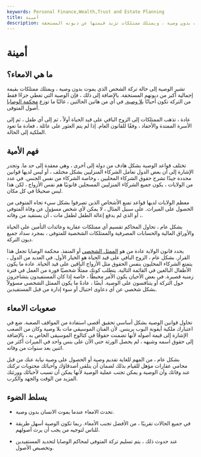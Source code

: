 ```yaml
---
keywords: Personal Finance,Wealth,Trust and Estate Planning
title: أمينة
description: تشير الوصية إلى حالة تركة الشخص الذي يموت بدون وصية ، ويمتلك ممتلكات تزيد قيمتها عن ديونه المستحقة.
---
```


# أمينة
## ما هي الامعاء؟

تشير الوصية إلى حالة تركة الشخص الذي يموت بدون وصية ، ويمتلك ممتلكات بقيمة إجمالية أكبر من ديونهم المستحقة. بالإضافة إلى ذلك ، فإن الوصية التي تغطي جزءًا فقط من التركة تكون أحيانًا [بلا وصية.](/intestate) في أي من هاتين الحالتين ، غالبًا ما توزع [محكمة الوصايا](/probate-court) أصول المتوفى.

عادة ، تذهب الممتلكات إلى الزوج الباقي على قيد الحياة أولاً ، ثم إلى أي طفل ، ثم إلى الأسرة الممتدة والأحفاد ، وفقًا للقانون العام. إذا لم يتم العثور على عائلة ، فعادة ما تعود الملكية إلى الحالة.

## فهم الأمية

تختلف قواعد الوصية بشكل هادف من دولة إلى أخرى ، وهي معقدة إلى حد ما. وتجدر الإشارة إلى أن بعض الدول تعامل الشركاء المنزليين بشكل مختلف ، أو ليس لديها قوانين محددة جيدًا تشرح حقوق الشركاء المحليين ، وخاصة الشركاء من نفس الجنس. في عدد من الولايات ، يكون جميع الشركاء المنزليين المسجلين قانونيًا هم نفس الأزواج ، لكن هذا ليس صحيحًا في كل مكان.

معظم الولايات لديها قواعد تمنع الأشخاص الذين تصرفوا بشكل سيء تجاه المتوفى من الحصول على الميراث. على سبيل المثال ، لا يمكن لأي شخص مسؤول عن وفاة المتوفى ، أو الذي لم يدفع إعالة الطفل لطفل مات ، أن يستفيد من وفاته.

بشكل عام ، تحاول المحاكم تقسيم أي ممتلكات عقارية وعائدات التأمين على الحياة والأوراق المالية والحسابات المصرفية والممتلكات الشخصية للمتوفى ، بمجرد سداد جميع ديون التركة.

يحدد قانون الولاية عادة من هو [الممثل الشخصي](/personal-representative) أو المنفذ. محكمة الوصايا تجعل هذا القرار. بشكل عام ، الزوج الباقي على قيد الحياة هو الخيار الأول. في العديد من الدول ، يتمتع الشركاء المحليون بنفس الحقوق مثل الأزواج الباقين على قيد الحياة. عادة ما يكون الأطفال البالغين في القائمة التالية. يتطلب كونك ممثلًا شخصيًا فورة من العمل في فترة زمنية قصيرة. في بعض الأحيان يكون الأمر محبطًا ، خاصة إذا كان المستفيدون يتشاجرون حول التركة أو يتنافسون على الوصية. أيضًا ، عادةً ما يكون الممثل الشخصي مسؤولاً بشكل شخصي عن أي دعاوى احتيال أو سوء إدارة من قبل المستفيدين.

## صعوبات الامعاء

تحاول قوانين الوصية بشكل أساسي تحقيق أقصى استفادة من المواقف الصعبة. ضع في اعتبارك ملكية أيقونة البوب برينس. لأن الفنان الموسيقي مات بلا وصية وكان من الصعب الإشارة إلى قيمة أصوله لأنها تضمنت حقوقًا في كتالوج الموسيقى الخاص به ، بالإضافة إلى حقوق اسمه وشبهه ، لم يحصل الورثة حتى الآن على بنس واحد في الميراث أكثر من اثنين بعد سنوات من وفاته.

بشكل عام ، من المهم للغاية تقديم وصية أو الحصول على وصية نيابة عنك من قبل محامي عقارات مؤهل للقيام بذلك لضمان أن يتلقى أصدقاؤك وأحبائك محتويات تركتك عند وفاتك وأن الوصية و يمكن تجنب عملية الوصية لأنها يمكن أن تسبب لأحبائك وورثتك المزيد من الوقت والجهد والكرب.

## يسلط الضوء

- تحدث الامعاء عندما يموت الانسان بدون وصية.

- في جميع الحالات تقريبًا ، من الأفضل تجنب الأمعاء. ربما تكون الوصية أسهل طريقة للناس لتوجيه من يجب أن يرث أصولهم.

- عند حدوث ذلك ، يتم تسليم تركة المتوفى لمحاكم الوصايا لتحديد المستفيدين وتخصيص الأصول.

